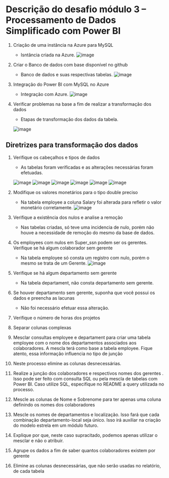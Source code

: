 # Descrição do desafio módulo 3 – Processamento de Dados Simplificado com Power BI

1. Criação de uma instância na Azure para MySQL
   * Isntância criada na Azure.
      ![image](https://github.com/user-attachments/assets/d708586f-9d25-40d8-8c27-6b3f111c07cc)
2. Criar o Banco de dados com base disponível no github
   * Banco de dados e suas respectivas tabelas.
      ![image](https://github.com/user-attachments/assets/865684da-242c-4acb-b28d-5b69c016d357)

3. Integração do Power BI com MySQL no Azure
   * Integração com Azure.
     ![image](https://github.com/user-attachments/assets/653cbe6e-cd6b-4555-937f-2b756fc800cf)

4. Verificar problemas na base a fim de realizar a transformação dos dados
   * Etapas de transformação dos dados da tabela.
     
    ![image](https://github.com/user-attachments/assets/2763b743-21a1-43fd-b429-b70ba870420a)


## Diretrizes para transformação dos dados

1. Verifique os cabeçalhos e tipos de dados
   * As tabelas foram verificadas e as alterações necessárias foram efetuadas.
   
    ![image](https://github.com/user-attachments/assets/99d4f8f8-b90a-4dad-ab2c-b630b92b59fb)
     ![image](https://github.com/user-attachments/assets/2d8a2bf7-7439-40cc-89b5-026e77075c5d)
     ![image](https://github.com/user-attachments/assets/11662e3f-fc10-4ee1-a5c2-36f7a0094bb0)
     ![image](https://github.com/user-attachments/assets/64a1c97a-30f1-45eb-b79e-51ac79d62ef1)
     ![image](https://github.com/user-attachments/assets/edc28759-59ba-4d59-9503-10d9dd0f44e2)
     ![image](https://github.com/user-attachments/assets/7979a5cf-75b5-4ae9-af43-54f38e9b1650)

2. Modifique os valores monetários para o tipo double preciso
   * Na tabela employee a coluna Salary foi alterada para refletir o valor monetário corretamente.
     ![image](https://github.com/user-attachments/assets/e3acfa08-9a7c-464c-b66f-a783a209ae97)

3. Verifique a existência dos nulos e analise a remoção
   * Nas tabelas criadas, só teve uma incidencia de nulo, porém não houve a necessidade de remoção do mesmo da base de dados.

4. Os employees com nulos em Super_ssn podem ser os gerentes. Verifique se há algum colaborador sem gerente
   * Na tabela employee só consta um registro com nulo, porém o mesmo se trata de um Gerente.
   ![image](https://github.com/user-attachments/assets/b8012361-3023-4a26-8fdd-a2f90d98f247)

5. Verifique se há algum departamento sem gerente
   * Na tabela departament, não consta departamento sem gerente.

6. Se houver departamento sem gerente, suponha que você possui os dados e preencha as lacunas
   * Não foi necessário efetuar essa alteração.

8. Verifique o número de horas dos projetos

9. Separar colunas complexas

10. Mesclar consultas employee e departament para criar uma tabela employee com o nome dos departamentos associados aos colaboradores. A mescla terá como base a tabela employee. Fique atento, essa informação influencia no tipo de junção

11. Neste processo elimine as colunas desnecessárias.

12. Realize a junção dos colaboradores e respectivos nomes dos gerentes . Isso pode ser feito com consulta SQL ou pela mescla de tabelas com Power BI. Caso utilize SQL, especifique no README a query utilizada no processo.

13. Mescle as colunas de Nome e Sobrenome para ter apenas uma coluna definindo os nomes dos colaboradores

14. Mescle os nomes de departamentos e localização. Isso fará que cada combinação departamento-local seja único. Isso irá auxiliar na criação do modelo estrela em um módulo futuro.
      
15. Explique por que, neste caso supracitado, podemos apenas utilizar o mesclar e não o atribuir.


16. Agrupe os dados a fim de saber quantos colaboradores existem por gerente

17. Elimine as colunas desnecessárias, que não serão usadas no relatório, de cada tabela
